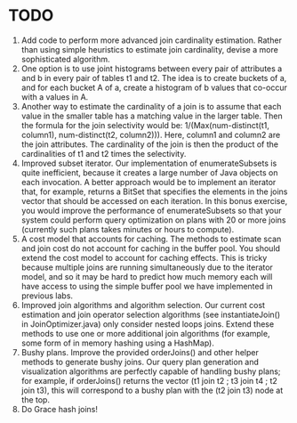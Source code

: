 # TODO

1. Add code to perform more advanced join cardinality estimation. Rather than using simple heuristics to estimate join cardinality, devise a more sophisticated algorithm.
2. One option is to use joint histograms between every pair of attributes a and b in every pair of tables t1 and t2. The idea is to create buckets of a, and for each bucket A of a, create a histogram of b values that co-occur with a values in A.
3. Another way to estimate the cardinality of a join is to assume that each value in the smaller table has a matching value in the larger table. Then the formula for the join selectivity would be: 1/(Max(num-distinct(t1, column1), num-distinct(t2, column2))). Here, column1 and column2 are the join attributes. The cardinality of the join is then the product of the cardinalities of t1 and t2 times the selectivity. 
4. Improved subset iterator. Our implementation of enumerateSubsets is quite inefficient, because it creates a large number of Java objects on each invocation. A better approach would be to implement an iterator that, for example, returns a BitSet that specifies the elements in the joins vector that should be accessed on each iteration. In this bonus exercise, you would improve the performance of enumerateSubsets so that your system could perform query optimization on plans with 20 or more joins (currently such plans takes minutes or hours to compute).
5. A cost model that accounts for caching. The methods to estimate scan and join cost do not account for caching in the buffer pool. You should extend the cost model to account for caching effects. This is tricky because multiple joins are running simultaneously due to the iterator model, and so it may be hard to predict how much memory each will have access to using the simple buffer pool we have implemented in previous labs.
6. Improved join algorithms and algorithm selection. Our current cost estimation and join operator selection algorithms (see instantiateJoin() in JoinOptimizer.java) only consider nested loops joins. Extend these methods to use one or more additional join algorithms (for example, some form of in memory hashing using a HashMap).
7. Bushy plans. Improve the provided orderJoins() and other helper methods to generate bushy joins. Our query plan generation and visualization algorithms are perfectly capable of handling bushy plans; for example, if orderJoins() returns the vector (t1 join t2 ; t3 join t4 ; t2 join t3), this will correspond to a bushy plan with the (t2 join t3) node at the top.
8. Do Grace hash joins!
